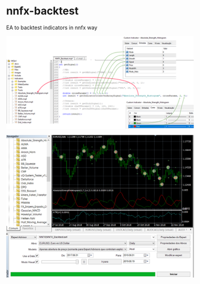 # nnfx-backtest
EA to backtest indicators in nnfx way

![overview](./config_ea.png)

![overview](./run_ea.png)